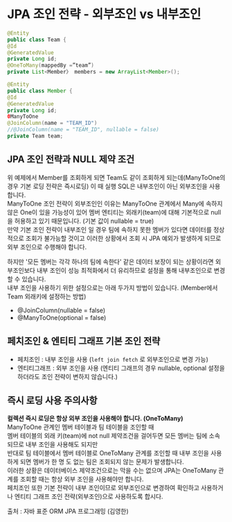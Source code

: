 # JPA 조인 전략 - 외부조인 vs 내부조인
 ```java
 @Entity
 public class Team {
 @Id
@GeneratedValue 
private Long id;
 @OneToMany(mappedBy =”team”)
 private List<Member〉 members = new ArrayList<Member>();
 ```
```java
@Entity
public class Member {
@Id 
@GeneratedValue 
private Long id;
0ManyToOne
@JoinColumn(name = "TEAM_ID")
//@JoinColumn(name = "TEAM_ID", nullable = false)
private Team team;
```

##  JPA 조인 전략과 NULL 제약 조건
  위 예제에서 Member를 조회하게 되면 Team도 같이 조회하게 되는데(ManyToOne의 경우 기본 로딩 전략은 즉시로딩) 이 때 실행 SQL은 내부조인이 아닌 외부조인을 사용합니다.  
  ManyToOne 조인 전략이 외부조인인 이유는 ManyToOne 관계에서 Many에 속하지 않은 One이 있을 가능성이 있어 
  멤버 엔티티는 외래키(team)에 대해 기본적으로 null을 허용하고 있기 때문입니다. (기본 값이 nullable = true)   
  만약 기본 조인 전략이 내부조인 일 경우 팀에 속하지 못한 멤버가 있다면 데이터를 정상적으로 조회가 불가능할 것이고 이러한 상황에서 조회 시 JPA 예외가 발생하게 되므로 외부 조인으로 수행해야 합니다.
  
  하지만 '모든 멤버는 각각 하나의 팀에 속한다' 같은 데이터 보장이 되는 상황이라면 외부조인보다 내부 조인이 성능 최적화에서 더 유리하므로 설정을 통해 내부조인으로 변경할 수 있습니다.  
  내부 조인을 사용하기 위한 설정으로는 아래 두가지 방법이 있습니다. (Member에서 Team 외래키에 설정하는 방법)
   - @JoinColumn(nullable = false)
   - @ManyToOne(optional = false)
   
  
## 페치조인 & 엔티티 그래프 기본 조인 전략
   - 페치조인 : 내부 조인을 사용 (`left join fetch` 로 외부조인으로 변경 가능)
   - 엔티티그래프 : 외부 조인을 사용 (엔티티 그래프의 경우 nullable, optional 설정을 하더라도 조인 전략이 변하지 않습니다.)
  
## 즉시 로딩 사용 주의사항
   **컬렉션 즉시 로딩은 항상 외부 조인을 사용해야 합니다. (OneToMany)**   
     ManyToOne 관계인 멤버 테이블과 팀 테이블을 조인할 때  
     멤버 테이블의 외래 키(team)에 not null 제약조건을 걸어두면 모든 멤버는 팀에 소속되므로 내부 조인을 사용해도 되지만  
     반대로 팀 테이블에서 멤버 테이블로 OneToMany 관계를 조인할 때 내부 조인을 사용하게 되면 멤버가 한 명 도 없는 팀은 조회되지 않는 문제가 발생합니다.  
     이러한 상황은 데이터베이스 제약조건으로는 막을 수는 없으며 JPA는 OneToMany 관계를 조회할 때는 항상 외부 조인을 사용해야만 합니다.  
     페치조인 또한 기본 전략이 내부 조인이므로 외부조인으로 변경하여 확인하고 사용하거나 엔티티 그래프 조인 전략(외부조인)으로 사용하도록 합시다.

  
출처 : 자바 표준 ORM JPA 프로그래밍 (김영한)
